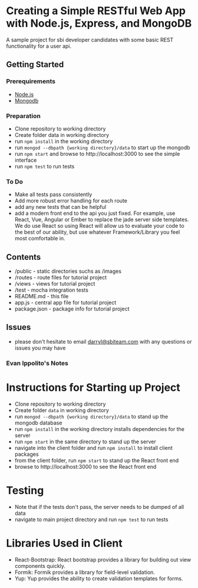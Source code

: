 # Creating a Simple RESTful Web App with Node.js, Express, and MongoDB

A sample project for sbi developer candidates with some basic REST functionality for a user api.

## Getting Started

### Prerequirements

- [Node.js](https://nodejs.org/en/download/)
- [Mongodb](https://www.mongodb.org/downloads#production)

### Preparation

- Clone repository to working directory
- Create folder data in working directory
- run `npm install` in the working directory
- run `mongod --dbpath {working directory}/data` to start up the mongodb
- run `npm start` and browse to http://localhost:3000 to see the simple interface
- run `npm test` to run tests

### To Do

- Make all tests pass consistently
- Add more robust error handling for each route
- add any new tests that can be helpful
- add a modern front end to the api you just fixed. For example, use React, Vue, Angular or Ember to replace the jade server side templates. We do use React so using React will allow us to evaluate your code to the best of our ability, but use whatever Framework/Library you feel most comfortable in.

## Contents

- /public - static directories suchs as /images
- /routes - route files for tutorial project
- /views - views for tutorial project
- /test - mocha integration tests
- README.md - this file
- app.js - central app file for tutorial project
- package.json - package info for tutorial project

## Issues

- please don't hesitate to email [darryl@sbiteam.com](mailto:darryl@sbiteam.com) with any questions or issues you may have

<!-- SEPARATE NOTES -->

### Evan Ippolito's Notes

# Instructions for Starting up Project

- Clone repository to working directory
- Create folder `data` in working directory
- run `mongod --dbpath {working directory}/data` to stand up the mongodb database
- run `npm install` in the working directory installs dependencies for the server
- run `npm start` in the same directory to stand up the server
- navigate into the client folder and run `npm install` to install client packages
- from the client folder, run `npm start` to stand up the React front end
- browse to http://localhost:3000 to see the React front end

# Testing

- Note that if the tests don't pass, the server needs to be dumped of all data
- navigate to main project directory and run `npm test` to run tests

# Libraries Used in Client

- React-Bootstrap: React bootstrap provides a library for building out view components quickly.
- Formik: Formik provides a library for field-level validation.
- Yup: Yup provides the ability to create validation templates for forms.
